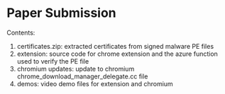 # Paper Submission

Contents:
1. certificates.zip: extracted certificates from signed malware PE files
2. extension: source code for chrome extension and the azure function used to verify the PE file
3. chromium updates: update to chromium chrome_download_manager_delegate.cc file
4. demos: video demo files for extension and chromium
